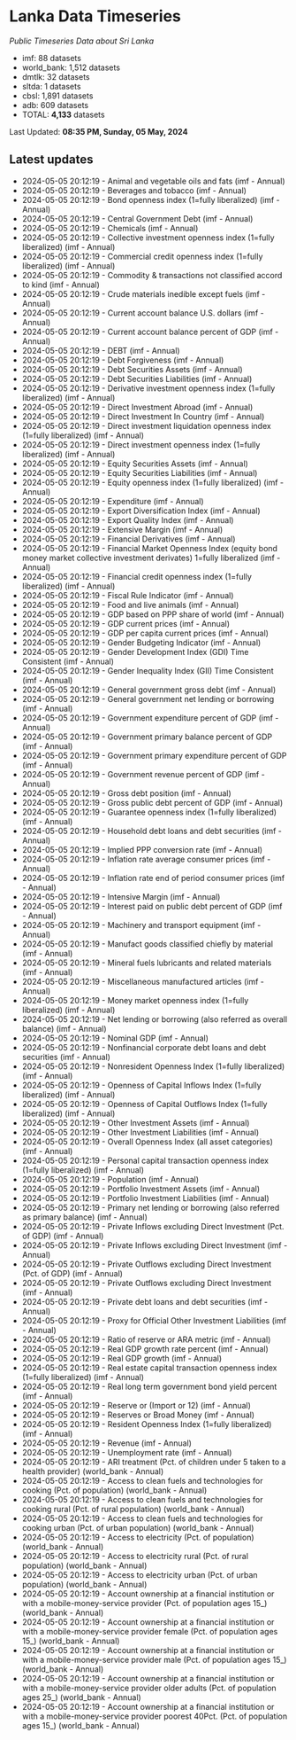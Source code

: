 # Lanka Data Timeseries
*Public Timeseries Data about Sri Lanka*

* imf: 88 datasets
* world_bank: 1,512 datasets
* dmtlk: 32 datasets
* sltda: 1 datasets
* cbsl: 1,891 datasets
* adb: 609 datasets
* TOTAL: **4,133** datasets

Last Updated: **08:35 PM, Sunday, 05 May, 2024**

## Latest updates

* 2024-05-05 20:12:19 - Animal and vegetable oils and fats (imf - Annual)
* 2024-05-05 20:12:19 - Beverages and tobacco (imf - Annual)
* 2024-05-05 20:12:19 - Bond openness index (1=fully liberalized) (imf - Annual)
* 2024-05-05 20:12:19 - Central Government Debt (imf - Annual)
* 2024-05-05 20:12:19 - Chemicals (imf - Annual)
* 2024-05-05 20:12:19 - Collective investment openness index (1=fully liberalized) (imf - Annual)
* 2024-05-05 20:12:19 - Commercial credit openness index (1=fully liberalized) (imf - Annual)
* 2024-05-05 20:12:19 - Commodity & transactions not classified accord to kind (imf - Annual)
* 2024-05-05 20:12:19 - Crude materials inedible except fuels (imf - Annual)
* 2024-05-05 20:12:19 - Current account balance U.S. dollars (imf - Annual)
* 2024-05-05 20:12:19 - Current account balance percent of GDP (imf - Annual)
* 2024-05-05 20:12:19 - DEBT (imf - Annual)
* 2024-05-05 20:12:19 - Debt Forgiveness (imf - Annual)
* 2024-05-05 20:12:19 - Debt Securities Assets (imf - Annual)
* 2024-05-05 20:12:19 - Debt Securities Liabilities (imf - Annual)
* 2024-05-05 20:12:19 - Derivative investment openness index (1=fully liberalized) (imf - Annual)
* 2024-05-05 20:12:19 - Direct Investment Abroad (imf - Annual)
* 2024-05-05 20:12:19 - Direct Investment In Country (imf - Annual)
* 2024-05-05 20:12:19 - Direct investment liquidation openness index (1=fully liberalized) (imf - Annual)
* 2024-05-05 20:12:19 - Direct investment openness index (1=fully liberalized) (imf - Annual)
* 2024-05-05 20:12:19 - Equity Securities Assets (imf - Annual)
* 2024-05-05 20:12:19 - Equity Securities Liabilities (imf - Annual)
* 2024-05-05 20:12:19 - Equity openness index (1=fully liberalized) (imf - Annual)
* 2024-05-05 20:12:19 - Expenditure (imf - Annual)
* 2024-05-05 20:12:19 - Export Diversification Index (imf - Annual)
* 2024-05-05 20:12:19 - Export Quality Index (imf - Annual)
* 2024-05-05 20:12:19 - Extensive Margin (imf - Annual)
* 2024-05-05 20:12:19 - Financial Derivatives (imf - Annual)
* 2024-05-05 20:12:19 - Financial Market Openness Index (equity bond money market collective investment derivates) 1=fully liberalized (imf - Annual)
* 2024-05-05 20:12:19 - Financial credit openness index (1=fully liberalized) (imf - Annual)
* 2024-05-05 20:12:19 - Fiscal Rule Indicator (imf - Annual)
* 2024-05-05 20:12:19 - Food and live animals (imf - Annual)
* 2024-05-05 20:12:19 - GDP based on PPP share of world (imf - Annual)
* 2024-05-05 20:12:19 - GDP current prices (imf - Annual)
* 2024-05-05 20:12:19 - GDP per capita current prices (imf - Annual)
* 2024-05-05 20:12:19 - Gender Budgeting Indicator (imf - Annual)
* 2024-05-05 20:12:19 - Gender Development Index (GDI) Time Consistent (imf - Annual)
* 2024-05-05 20:12:19 - Gender Inequality Index (GII) Time Consistent (imf - Annual)
* 2024-05-05 20:12:19 - General government gross debt (imf - Annual)
* 2024-05-05 20:12:19 - General government net lending or borrowing (imf - Annual)
* 2024-05-05 20:12:19 - Government expenditure percent of GDP (imf - Annual)
* 2024-05-05 20:12:19 - Government primary balance percent of GDP (imf - Annual)
* 2024-05-05 20:12:19 - Government primary expenditure percent of GDP (imf - Annual)
* 2024-05-05 20:12:19 - Government revenue percent of GDP (imf - Annual)
* 2024-05-05 20:12:19 - Gross debt position (imf - Annual)
* 2024-05-05 20:12:19 - Gross public debt percent of GDP (imf - Annual)
* 2024-05-05 20:12:19 - Guarantee openness index (1=fully liberalized) (imf - Annual)
* 2024-05-05 20:12:19 - Household debt loans and debt securities (imf - Annual)
* 2024-05-05 20:12:19 - Implied PPP conversion rate (imf - Annual)
* 2024-05-05 20:12:19 - Inflation rate average consumer prices (imf - Annual)
* 2024-05-05 20:12:19 - Inflation rate end of period consumer prices (imf - Annual)
* 2024-05-05 20:12:19 - Intensive Margin (imf - Annual)
* 2024-05-05 20:12:19 - Interest paid on public debt percent of GDP (imf - Annual)
* 2024-05-05 20:12:19 - Machinery and transport equipment (imf - Annual)
* 2024-05-05 20:12:19 - Manufact goods classified chiefly by material (imf - Annual)
* 2024-05-05 20:12:19 - Mineral fuels lubricants and related materials (imf - Annual)
* 2024-05-05 20:12:19 - Miscellaneous manufactured articles (imf - Annual)
* 2024-05-05 20:12:19 - Money market openness index (1=fully liberalized) (imf - Annual)
* 2024-05-05 20:12:19 - Net lending or borrowing (also referred as overall balance) (imf - Annual)
* 2024-05-05 20:12:19 - Nominal GDP (imf - Annual)
* 2024-05-05 20:12:19 - Nonfinancial corporate debt loans and debt securities (imf - Annual)
* 2024-05-05 20:12:19 - Nonresident Openness Index (1=fully liberalized) (imf - Annual)
* 2024-05-05 20:12:19 - Openness of Capital Inflows Index (1=fully liberalized) (imf - Annual)
* 2024-05-05 20:12:19 - Openness of Capital Outflows Index (1=fully liberalized) (imf - Annual)
* 2024-05-05 20:12:19 - Other Investment Assets (imf - Annual)
* 2024-05-05 20:12:19 - Other Investment Liabilities (imf - Annual)
* 2024-05-05 20:12:19 - Overall Openness Index (all asset categories) (imf - Annual)
* 2024-05-05 20:12:19 - Personal capital transaction openness index (1=fully liberalized) (imf - Annual)
* 2024-05-05 20:12:19 - Population (imf - Annual)
* 2024-05-05 20:12:19 - Portfolio Investment Assets (imf - Annual)
* 2024-05-05 20:12:19 - Portfolio Investment Liabilities (imf - Annual)
* 2024-05-05 20:12:19 - Primary net lending or borrowing (also referred as primary balance) (imf - Annual)
* 2024-05-05 20:12:19 - Private Inflows excluding Direct Investment (Pct. of GDP) (imf - Annual)
* 2024-05-05 20:12:19 - Private Inflows excluding Direct Investment (imf - Annual)
* 2024-05-05 20:12:19 - Private Outflows excluding Direct Investment (Pct. of GDP) (imf - Annual)
* 2024-05-05 20:12:19 - Private Outflows excluding Direct Investment (imf - Annual)
* 2024-05-05 20:12:19 - Private debt loans and debt securities (imf - Annual)
* 2024-05-05 20:12:19 - Proxy for Official Other Investment Liabilities (imf - Annual)
* 2024-05-05 20:12:19 - Ratio of reserve or ARA metric (imf - Annual)
* 2024-05-05 20:12:19 - Real GDP growth rate percent (imf - Annual)
* 2024-05-05 20:12:19 - Real GDP growth (imf - Annual)
* 2024-05-05 20:12:19 - Real estate capital transaction openness index (1=fully liberalized) (imf - Annual)
* 2024-05-05 20:12:19 - Real long term government bond yield percent (imf - Annual)
* 2024-05-05 20:12:19 - Reserve or (Import or 12) (imf - Annual)
* 2024-05-05 20:12:19 - Reserves or Broad Money (imf - Annual)
* 2024-05-05 20:12:19 - Resident Openness Index (1=fully liberalized) (imf - Annual)
* 2024-05-05 20:12:19 - Revenue (imf - Annual)
* 2024-05-05 20:12:19 - Unemployment rate (imf - Annual)
* 2024-05-05 20:12:19 - ARI treatment (Pct. of children under 5 taken to a health provider) (world_bank - Annual)
* 2024-05-05 20:12:19 - Access to clean fuels and technologies for cooking (Pct. of population) (world_bank - Annual)
* 2024-05-05 20:12:19 - Access to clean fuels and technologies for cooking rural (Pct. of rural population) (world_bank - Annual)
* 2024-05-05 20:12:19 - Access to clean fuels and technologies for cooking urban (Pct. of urban population) (world_bank - Annual)
* 2024-05-05 20:12:19 - Access to electricity (Pct. of population) (world_bank - Annual)
* 2024-05-05 20:12:19 - Access to electricity rural (Pct. of rural population) (world_bank - Annual)
* 2024-05-05 20:12:19 - Access to electricity urban (Pct. of urban population) (world_bank - Annual)
* 2024-05-05 20:12:19 - Account ownership at a financial institution or with a mobile-money-service provider (Pct. of population ages 15_) (world_bank - Annual)
* 2024-05-05 20:12:19 - Account ownership at a financial institution or with a mobile-money-service provider female (Pct. of population ages 15_) (world_bank - Annual)
* 2024-05-05 20:12:19 - Account ownership at a financial institution or with a mobile-money-service provider male (Pct. of population ages 15_) (world_bank - Annual)
* 2024-05-05 20:12:19 - Account ownership at a financial institution or with a mobile-money-service provider older adults (Pct. of population ages 25_) (world_bank - Annual)
* 2024-05-05 20:12:19 - Account ownership at a financial institution or with a mobile-money-service provider poorest 40Pct. (Pct. of population ages 15_) (world_bank - Annual)